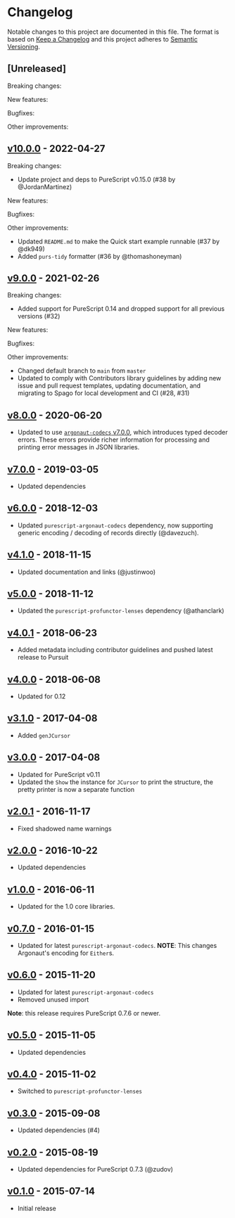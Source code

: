 # Changelog

Notable changes to this project are documented in this file. The format is based on [Keep a Changelog](https://keepachangelog.com/en/1.0.0/) and this project adheres to [Semantic Versioning](https://semver.org/spec/v2.0.0.html).

## [Unreleased]

Breaking changes:

New features:

Bugfixes:

Other improvements:

## [v10.0.0](https://github.com/purescript-contrib/purescript-argonaut-traversals/releases/tag/v10.0.0) - 2022-04-27

Breaking changes:
- Update project and deps to PureScript v0.15.0 (#38 by @JordanMartinez)

New features:

Bugfixes:

Other improvements:
- Updated `README.md` to make the Quick start example runnable (#37 by @dk949)
- Added `purs-tidy` formatter (#36 by @thomashoneyman)

## [v9.0.0](https://github.com/purescript-contrib/purescript-argonaut-traversals/releases/tag/v9.0.0) - 2021-02-26

Breaking changes:
- Added support for PureScript 0.14 and dropped support for all previous versions (#32)

New features:

Bugfixes:

Other improvements:
- Changed default branch to `main` from `master`
- Updated to comply with Contributors library guidelines by adding new issue and pull request templates, updating documentation, and migrating to Spago for local development and CI (#28, #31)

## [v8.0.0](https://github.com/purescript-contrib/purescript-argonaut-traversals/releases/tag/v8.0.0) - 2020-06-20

- Updated to use [`argonaut-codecs` v7.0.0](https://github.com/purescript-contrib/purescript-argonaut-codecs/releases/tag/v7.0.0), which introduces typed decoder errors. These errors provide richer information for processing and printing error messages in JSON libraries.

## [v7.0.0](https://github.com/purescript-contrib/purescript-argonaut-traversals/releases/tag/v7.0.0) - 2019-03-05

- Updated dependencies

## [v6.0.0](https://github.com/purescript-contrib/purescript-argonaut-traversals/releases/tag/v6.0.0) - 2018-12-03

- Updated `purescript-argonaut-codecs` dependency, now supporting generic encoding / decoding of records directly (@davezuch).

## [v4.1.0](https://github.com/purescript-contrib/purescript-argonaut-traversals/releases/tag/v4.1.0) - 2018-11-15

- Updated documentation and links (@justinwoo)

## [v5.0.0](https://github.com/purescript-contrib/purescript-argonaut-traversals/releases/tag/v5.0.0) - 2018-11-12

- Updated the `purescript-profunctor-lenses` dependency (@athanclark)

## [v4.0.1](https://github.com/purescript-contrib/purescript-argonaut-traversals/releases/tag/v4.0.1) - 2018-06-23

- Added metadata including contributor guidelines and pushed latest release to Pursuit

## [v4.0.0](https://github.com/purescript-contrib/purescript-argonaut-traversals/releases/tag/v4.0.0) - 2018-06-08

- Updated for 0.12

## [v3.1.0](https://github.com/purescript-contrib/purescript-argonaut-traversals/releases/tag/v3.1.0) - 2017-04-08

- Added `genJCursor`

## [v3.0.0](https://github.com/purescript-contrib/purescript-argonaut-traversals/releases/tag/v3.0.0) - 2017-04-08

- Updated for PureScript v0.11
- Updated the `Show` the instance for `JCursor` to print the structure, the pretty printer is now a separate function

## [v2.0.1](https://github.com/purescript-contrib/purescript-argonaut-traversals/releases/tag/v2.0.1) - 2016-11-17

- Fixed shadowed name warnings

## [v2.0.0](https://github.com/purescript-contrib/purescript-argonaut-traversals/releases/tag/v2.0.0) - 2016-10-22

- Updated dependencies

## [v1.0.0](https://github.com/purescript-contrib/purescript-argonaut-traversals/releases/tag/v1.0.0) - 2016-06-11

- Updated for the 1.0 core libraries.

## [v0.7.0](https://github.com/purescript-contrib/purescript-argonaut-traversals/releases/tag/v0.7.0) - 2016-01-15

- Updated for latest `purescript-argonaut-codecs`. **NOTE**: This changes Argonaut's encoding for `Either`s.

## [v0.6.0](https://github.com/purescript-contrib/purescript-argonaut-traversals/releases/tag/v0.6.0) - 2015-11-20

- Updated for latest `purescript-argonaut-codecs`
- Removed unused import

**Note**: this release requires PureScript 0.7.6 or newer.

## [v0.5.0](https://github.com/purescript-contrib/purescript-argonaut-traversals/releases/tag/v0.5.0) - 2015-11-05

- Updated dependencies

## [v0.4.0](https://github.com/purescript-contrib/purescript-argonaut-traversals/releases/tag/v0.4.0) - 2015-11-02

- Switched to `purescript-profunctor-lenses`

## [v0.3.0](https://github.com/purescript-contrib/purescript-argonaut-traversals/releases/tag/v0.3.0) - 2015-09-08

- Updated dependencies (#4)

## [v0.2.0](https://github.com/purescript-contrib/purescript-argonaut-traversals/releases/tag/v0.2.0) - 2015-08-19

- Updated dependencies for PureScript 0.7.3 (@zudov)

## [v0.1.0](https://github.com/purescript-contrib/purescript-argonaut-traversals/releases/tag/v0.1.0) - 2015-07-14

- Initial release
